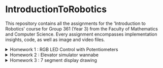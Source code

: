 # IntroductionToRobotics

 This repository contains all the assignments for the 'Introduction to Robotics' course for Group 361 (Year 3) from the Faculty of Mathematics and Computer Science. Every assignment encompasses implementation insights, code, as well as image and video files.

<details>
  <summary> 
    Homework 1 : RGB LED Control with Potentiometers
  </summary>  

 ## RGB LED Control with Potentiometers


The homework contains:
  - The project requirements and description; 
  - A photo of the hardware setup;
  - A link to the video showcasing the functionality;
  - A link to the uploaded code;
 

### Objective
* Interface potentiometers with Arduino to control an RGB LED's individual channels - Red, Green, Blue.
* Learn to harness analog readings from potentiometers and utilize digital electronics techniques for LED control.
* Adhere to a consistent and clean coding style, ensuring the code is well-commented and easily understandable by peers and reviewers.

  
### Components Used
* 1 RGB LED 
* 3 potentiometers 
* Resistors and wires as necessary


### Technical Implementation
* Control each RGB channel of the LED using dedicated potentiometers.
* The Arduino interprets the analog readings from the potentiometers and then produces a mapped output to the RGB LED pins for precise color adjustments.


### Photos of the Hardware Setup
* A detailed view of the Arduino setup on a breadboard with the illuminated LED indicating its active state.

![RGB_ARDUINO_2](https://github.com/uantoniaa/IntroductionToRobotics/assets/93488180/2f1f4875-0148-47ac-bb2a-1f435fe4fd37)


### Code 

[Inspect the code here!](https://github.com/uantoniaa/IntroductionToRobotics/blob/80f7c4016df804830b67b5f0ae75f78f5ca3f558/Homeworks%20-%20Code/Homework-1.ino)



### Video 


[Watch the video here!](https://youtube.com/shorts/LWe2Eiy1l58?feature=share)


</details>

<details>
  <summary> 
    Homework 2 : Elevator simulator wannabe
  </summary>  
 
 ## Elevator simulator wannabe

The homework contains:
  - The project requirements and description; 
  - A photo of the hardware setup;
  - A link to the video showcasing the functionality;
  - A link to the uploaded code;

### Objective
* Simulate a 3-floor elevator control system using LEDs, buttons, and optionally, a buzzer with Arduino.
* Implement button debouncing techniques and coordinate multiple components to represent a real-world elevator system.

### Components Used
* LEDs (At least 4: 3 for the floors and 1 for the elevator’s operational state)
* Buttons (At least 3 for floor calls)
* Buzzer (1) - optional for Computer Science, mandatory for CTI
* Resistors and wires as necessary

### Technical Implementation
* Use LEDs to indicate the elevator's current floor and operational state.
* Incorporate buttons to simulate floor calls, leading to the elevator's movement towards the designated floor after a brief interval.
* Use the buzzer for feedback, indicating elevator movement, door closures, and arrival at the desired floor.
* Implement button debounce techniques to prevent accidental multiple calls.
* Ensure the elevator’s operational LED blinks during movement and remains static when stationary.

### Photos of the Hardware Setup
* A detailed view of the Arduino setup displaying the LEDs in their active state, buttons, and the buzzer.

![ELEVATOR_SIMULATOR](https://github.com/uantoniaa/IntroductionToRobotics/assets/93488180/983b39c9-f2fc-4554-9f30-db669c79cd1c)


### Code 

[Inspect the code here!](https://github.com/uantoniaa/IntroductionToRobotics/blob/80f7c4016df804830b67b5f0ae75f78f5ca3f558/Homeworks%20-%20Code/Homework-2.ino)

### Video 

[Watch the video here!](https://youtube.com/shorts/piyIdvtJ--A?feature=share)
</details>


<details>
  <summary> 
    Homework 3 : 7 segment display drawing
  </summary>  
 
 ## 7 segment display drawing

The homework contains:
  - The project requirements and description; 
  - A photo of the hardware setup;
  - A link to the video showcasing the functionality;
  - A link to the uploaded code;

### Task Requirements

- **General description:** Control a 7-segment display using a joystick to "draw" and toggle segments. Movement should be restricted to adjacent segments only.
- **Components:**
  - 1x 7-segment display
  - 1x Joystick module
  - Resistors and wires as needed
- **Initial Position:** Start with the decimal point (DP) on the display.
- **Functionality:**
  - The current position blinks irrespective of segment state.
  - Use the joystick to move between segment positions without "jumping" over segments.
  - Short pressing the joystick button toggles the segment state (ON/OFF).
  - Long pressing the joystick button resets the display, turning all segments OFF and returning to DP.
- **Interrupts:** Required for CTI students. 



## Objectives

The primary goals of this homework are to:

1. **Understand and Implement Direct Digital Control**: Utilize the digital input from a joystick to control the state of a digital output device, a 7-segment display, in real-time.

2. **Develop Efficient Code**: Create a program that responds to user input without the use of blocking functions such as `delay()`, which can prevent real-time interaction. Instead, use `millis()` or `micros()` to manage timing without halting the execution of the code.

3. **Practice Debouncing**: Implement software debouncing for the joystick button to ensure accurate detection of short and long presses without false triggering due to contact bounce.

4. **Learn to Use Interrupts**: For CTI students, an objective is to correctly utilize interrupts to process the joystick input, thereby learning about interrupt service routines and their role in embedded systems. For Computer Science students, this serves as an additional challenge.

5. **Algorithm Development**: Devise algorithms to navigate between adjacent segments on the 7-segment display in a controlled and predictable manner, as per the given movement table, ensuring that the transitions are logical and do not "jump" over segments.

6. **Implement State Toggle through User Input**: Use the joystick button to toggle the state of the segments on the display, allowing the user to "draw" by turning segments on and off.

7. **Design a User Reset Feature**: Implement a reset functionality that, upon a long press of the joystick button, turns off all segments and resets the display position to the decimal point (DP).

8. **Creative Expansion**: Encourage creative thinking by allowing for bonus points on the addition of extra features such as sounds, lights, or other interactive components.

Through the completion of these objectives, students will gain hands-on experience with direct control of hardware, software debouncing, interrupt handling, and state management, all of which are foundational concepts in robotics and embedded systems programming.

### Photos of the Hardware Setup
* A detailed view of the Arduino setup.

![7 segment display drawing](https://github.com/uantoniaa/IntroductionToRobotics/assets/93488180/80b6ad45-ab9a-4d28-a5f8-fe9cdf6f4b23)
)


### Code 

[Inspect the code here!](https://github.com/uantoniaa/IntroductionToRobotics/blob/c60f9609c446237807a38a9e6778f6c4cd2ae9d2/Homeworks%20-%20Code/Homework-3.ino)



### Video 

[Watch the video here!](https://youtube.com/shorts/gSbU59CDnUo?feature=share)
</details>
